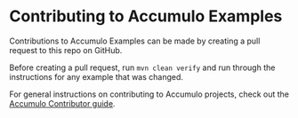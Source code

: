 <!--
Licensed to the Apache Software Foundation (ASF) under one or more
contributor license agreements.  See the NOTICE file distributed with
this work for additional information regarding copyright ownership.
The ASF licenses this file to You under the Apache License, Version 2.0
(the "License"); you may not use this file except in compliance with
the License.  You may obtain a copy of the License at

    http://www.apache.org/licenses/LICENSE-2.0

Unless required by applicable law or agreed to in writing, software
distributed under the License is distributed on an "AS IS" BASIS,
WITHOUT WARRANTIES OR CONDITIONS OF ANY KIND, either express or implied.
See the License for the specific language governing permissions and
limitations under the License.
-->

# Contributing to Accumulo Examples

Contributions to Accumulo Examples can be made by creating a pull request to this repo
on GitHub.

Before creating a pull request, run `mvn clean verify` and run through the instructions
for any example that was changed.

For general instructions on contributing to Accumulo projects, check out the
[Accumulo Contributor guide][contribute].

[contribute]: https://accumulo.apache.org/contributor/

